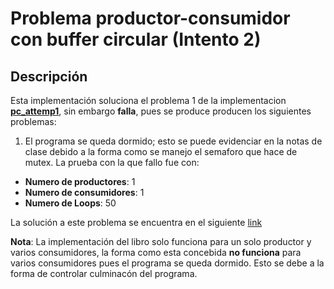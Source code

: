 # Problema productor-consumidor con buffer circular (Intento 2)

## Descripción

Esta implementación soluciona el problema 1 de la implementacion [**pc_attemp1**](../pc_attemp1/README.md), sin embargo **falla**, pues se produce producen los siguientes problemas:
1. El programa se queda dormido; esto se puede evidenciar en la notas de clase debido a la forma como se manejo el semaforo que hace de mutex. La prueba con la que fallo fue con:
* **Numero de productores**: 1
* **Numero de consumidores**: 1
* **Numero de Loops**: 50

La solución a este problema se encuentra en el siguiente [link](../pc_work/README.md)

**Nota**: La implementación del libro solo funciona para un solo productor y varios consumidores, la forma como esta concebida **no funciona** para varios consumidores pues el programa se queda dormido. Esto se debe a la forma de controlar culminacón del programa.
